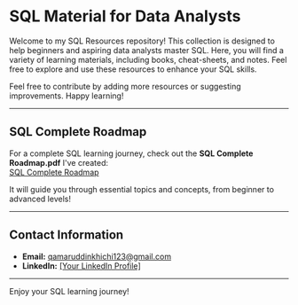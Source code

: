 # SQL Material for Data Analysts

Welcome to my SQL Resources repository! This collection is designed to help beginners and aspiring data analysts master SQL. Here, you will find a variety of learning materials, including books, cheat-sheets, and notes. Feel free to explore and use these resources to enhance your SQL skills.

Feel free to contribute by adding more resources or suggesting improvements. Happy learning!

---

## SQL Complete Roadmap

For a complete SQL learning journey, check out the **SQL Complete Roadmap.pdf** I've created:  
[SQL Complete Roadmap](https://github.com/qamaruddin-khichi/SQL-Complete-Roadmap.git)

It will guide you through essential topics and concepts, from beginner to advanced levels!

---

## Contact Information

- **Email:** qamaruddinkhichi123@gmail.com
- **LinkedIn:** [[Your LinkedIn Profile]](https://www.linkedin.com/in/qamaruddin-khichi/)

---

Enjoy your SQL learning journey!
